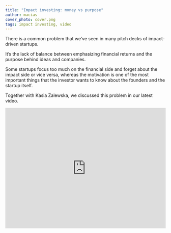 ```yaml
---
title: "Impact investing: money vs purpose"
author: macias
cover_photo: cover.png
tags: impact investing, video
---
```


There is a common problem that we’ve seen in many pitch decks of impact-driven startups.

It’s the lack of balance between emphasizing financial returns and the purpose behind ideas and companies.

Some startups focus too much on the financial side and forget about the impact side or vice versa, whereas the motivation is one of the most important things that the investor wants to know about the founders and the startup itself.

Together with Kasia Zalewska, we discussed this problem in our latest video.

<iframe width="100%" height="378" src="https://www.youtube.com/embed/RoYjXkKpci0" frameborder="0" allow="accelerometer; autoplay; clipboard-write; encrypted-media; gyroscope; picture-in-picture" allowfullscreen></iframe>
